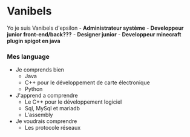 
# Vanibels
Yo je suis Vanibels d'epsilon
    - **Administrateur système**
    - **Developpeur junior** **front-end/back???**
    - **Designer junior**
    - **Developpeur minecraft plugin spigot en java**

### Mes language
- Je comprends bien
  - Java
  - C++ pour le développement de carte électronique
  - Python
 - J'apprend a comprendre
   - Le C++ pour le développement logiciel
   - Sql, MySql et mariadb
   - L'assembly
 -  Je voudrais comprendre
    - Les protocole réseaux
